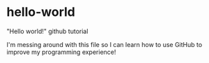 # hello-world
"Hello world!" github tutorial

I'm messing around with this file so I can learn how to use GitHub to improve my programming experience!
